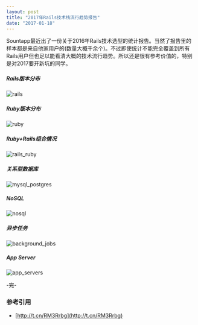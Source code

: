 ```yaml
---
layout: post
title: "2017年Rails技术栈流行趋势报告"
date: "2017-01-18"
---
```


Sountapp最近出了一份关于2016年Rails技术选型的统计报告。当然了报告里的样本都是来自他家用户的(数量大概千余个)。不过即使统计不能完全覆盖到所有Rails用户但也足以能看清大概的技术流行趋势。所以还是很有参考价值的，特别是对2017要开新坑的同学。

##### Rails版本分布
![rails]({{site.IMG_PATH}}/rails.png)


##### Ruby版本分布
![ruby]({{site.IMG_PATH}}/ruby.png)

##### Ruby+Rails组合情况
![rails_ruby]({{site.IMG_PATH}}/rails_ruby.png)


##### 关系型数据库
![mysql_postgres]({{site.IMG_PATH}}/mysql_postgres.png)

##### NoSQL
![nosql]({{site.IMG_PATH}}/nosql.png)

##### 异步任务
![background_jobs]({{site.IMG_PATH}}/background_jobs.png)

##### App Server
![app_servers]({{site.IMG_PATH}}/app_servers.png)


-完-

### 参考引用
+ [http://t.cn/RM3Rrbg](http://t.cn/RM3Rrbg)